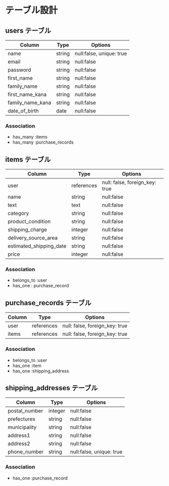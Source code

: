 # テーブル設計

## users テーブル

| Column           | Type   | Options                  |
| ---------------- | ------ | ------------------------ |
| name             | string | null:false, unique: true |
| email            | string | null:false               |
| password         | string | null:false               |
| first_name       | string | null:false               |
| family_name      | string | null:false               |
| first_name_kana  | string | null:false               |
| family_name_kana | string | null:false               |
| date_of_birth    | date   | null:false               |

### Association

- has_many :items
- has_many :purchase_records

## items テーブル

| Column                  | Type       | Options                        |
| ----------------------- | ---------- | ------------------------------ |
| user                    | references | null: false, foreign_key: true |
| name                    | string     | null:false                     |
| text                    | text       | null:false                     |
| category                | string     | null:false                     |
| product_condition       | string     | null:false                     |
| shipping_charge         | integer    | null:false                     |
| delivery_source_area    | string     | null:false                     |
| estimated_shipping_date | string     | null:false                     |
| price                   | integer    | null:false                     |

### Association

- belongs_to :user
- has_one : purchase_record

## purchase_records テーブル

| Column | Type       | Options                        |
| ------ | ---------- | ------------------------------ |
| user   | references | null: false, foreign_key: true |
| items  | references | null: false, foreign_key: true |

### Association
- belongs_to :user
- has_one :item
- has_one :shipping_address

## shipping_addresses テーブル

| Column        | Type    | Options                  |
| ------------- | ------- | ------------------------ |
| postal_number | integer | null:false               |
| prefectures   | string  | null:false               |
| municipality  | string  | null:false               |
| address1      | string  | null:false               |
| address2      | string  | null:false               |
| phone_number  | string  | null:false, unique: true |

### Association

- has_one :purchase_record




